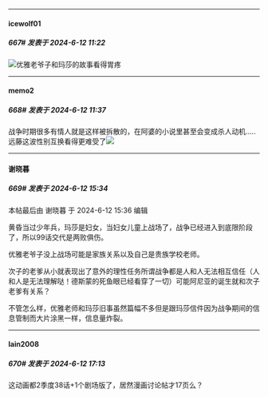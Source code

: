 ﻿
*****

####  icewolf01  
##### 667#       发表于 2024-6-12 11:22

<img src="https://static.saraba1st.com/image/smiley/face2017/004.gif" referrerpolicy="no-referrer">优雅老爷子和玛莎的故事看得胃疼


*****

####  memo2  
##### 668#       发表于 2024-6-12 11:37

战争时期很多有情人就是这样被拆散的，在阿婆的小说里甚至会变成杀人动机.....远藤这波性别互换看得更难受了<img src="https://static.saraba1st.com/image/smiley/face2017/001.png" referrerpolicy="no-referrer">


*****

####  谢晓暮  
##### 669#       发表于 2024-6-12 15:34

 本帖最后由 谢晓暮 于 2024-6-12 15:36 编辑 

黄昏当过少年兵，玛莎是妇女，当妇女儿童上战场了，战争已经进入到底限阶段了，所以99话交代是两败俱伤。

优雅老爷子没上战场可能是家族关系以及自己是贵族学校老师。

次子的老爹从小就表现出了意外的理性任务所谓战争都是人和人无法相互信任（人和人是无法理解哒！德斯蒙的死鱼眼已经看穿了一切）可能阿尼亚的诞生就和次子老爹有关系？

不管怎么样，优雅老师和玛莎旧事虽然篇幅不多但是跟玛莎信件因为战争期间的信息管制而大片涂黑一样，信息量炸裂。


*****

####  lain2008  
##### 670#       发表于 2024-6-12 17:13

这动画都2季度38话+1个剧场版了，居然漫画讨论帖才17页么？

